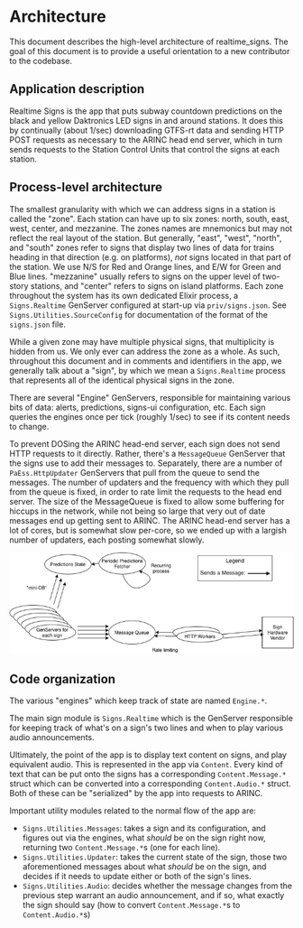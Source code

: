 # Architecture

This document describes the high-level architecture of realtime_signs. The goal of this document
is to provide a useful orientation to a new contributor to the codebase.

## Application description

Realtime Signs is the app that puts subway countdown predictions on the black and yellow
Daktronics LED signs in and around stations. It does this by continually (about 1/sec) downloading
GTFS-rt data and sending HTTP POST requests as necessary to the ARINC head end server, which in
turn sends requests to the Station Control Units that control the signs at each station.

## Process-level architecture

The smallest granularity with which we can address signs in a station is called the "zone". Each
station can have up to six zones: north, south, east, west, center, and mezzanine. The zones names
are mnemonics but may not reflect the real layout of the station. But generally, "east", "west",
"north", and "south" zones refer to signs that display two lines of data for trains heading in
that direction (e.g. on platforms), _not_ signs located in that part of the station. We use N/S
for Red and Orange lines, and E/W for Green and Blue lines. "mezzanine" usually refers to signs on
the upper level of two-story stations, and "center" refers to signs on island platforms. Each zone
throughout the system has its own dedicated Elixir process, a `Signs.Realtime` GenServer
configured at start-up via `priv/signs.json`. See `Signs.Utilities.SourceConfig` for documentation
of the format of the `signs.json` file.

While a given zone may have multiple physical signs, that multiplicity is hidden from us. We only
ever can address the zone as a whole. As such, throughout this document and in comments and
identifiers in the app, we generally talk about a "sign", by which we mean a `Signs.Realtime`
process that represents all of the identical physical signs in the zone.

There are several "Engine" GenServers, responsible for maintaining various bits of data: alerts,
predictions, signs-ui configuration, etc. Each sign queries the engines once per tick (roughly
1/sec) to see if its content needs to change.

To prevent DOSing the ARINC head-end server, each sign does not send HTTP requests to it directly.
Rather, there's a `MessageQueue` GenServer that the signs use to add their messages to.
Separately, there are a number of `PaEss.HttpUpdater` GenServers that pull from the queue to send
the messages. The number of updaters and the frequency with which they pull from the queue is
fixed, in order to rate limit the requests to the head end server. The size of the MessageQueue is
fixed to allow some buffering for hiccups in the network, while not being so large that very out
of date messages end up getting sent to ARINC. The ARINC head-end server has a lot of cores, but
is somewhat slow per-core, so we ended up with a largish number of updaters, each posting somewhat
slowly.

![Realtime Signs process diagram](/realtime_signs_processes.png)

## Code organization

The various "engines" which keep track of state are named `Engine.*`.

The main sign module is `Signs.Realtime` which is the GenServer responsible for keeping track of
what's on a sign's two lines and when to play various audio announcements.

Ultimately, the point of the app is to display text content on signs, and play equivalent audio.
This is represented in the app via `Content`. Every kind of text that can be put onto the signs
has a corresponding `Content.Message.*` struct which can be converted into a corresponding
`Content.Audio.*` struct. Both of these can be "serialized" by the app into requests to ARINC.

Important utility modules related to the normal flow of the app are:

- `Signs.Utilities.Messages`: takes a sign and its configuration, and figures out via the engines,
  what _should_ be on the sign right now, returning two `Content.Message.*`s (one for each line).
- `Signs.Utilities.Updater`: takes the current state of the sign, those two aforementioned
  messages about what _should_ be on the sign, and decides if it needs to update either or both of
  the sign's lines.
- `Signs.Utilities.Audio`: decides whether the message changes from the previous step warrant an
  audio announcement, and if so, what exactly the sign should say (how to convert
  `Content.Message.*`s to `Content.Audio.*`s)
